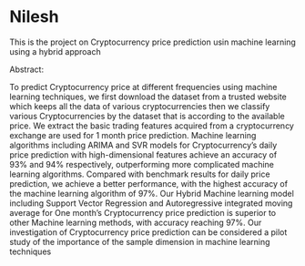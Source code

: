 # Nilesh
This is the project on Cryptocurrency price prediction usin machine learning using a hybrid approach

Abstract:

To predict Cryptocurrency price at different frequencies using machine learning techniques, we first download the dataset from a trusted website which keeps all the data 
of various cryptocurrencies then we classify various Cryptocurrencies by the dataset that is according to the available price. We extract the basic trading features 
acquired from a cryptocurrency exchange are used for 1 month price prediction. Machine learning algorithms including ARIMA and SVR models for Cryptocurrency’s daily 
price prediction with high-dimensional features achieve an accuracy of 93% and 94% respectively, outperforming more complicated machine learning algorithms. Compared
with benchmark results for daily price prediction, we achieve a better performance, with the highest accuracy of the machine learning algorithm of 97%. Our Hybrid 
Machine learning model including Support Vector Regression and Autoregressive integrated moving average for One month’s Cryptocurrency price prediction is superior to  
other Machine learning methods, with accuracy reaching 97%. Our investigation of Cryptocurrency price prediction can be considered a pilot study of the importance of the
sample dimension in machine learning techniques
